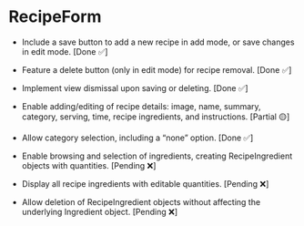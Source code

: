 # RecipeForm

- Include a save button to add a new recipe in add mode, or save changes in edit mode. [Done ✅]

- Feature a delete button (only in edit mode) for recipe removal. [Done ✅]

- Implement view dismissal upon saving or deleting. [Done ✅]

- Enable adding/editing of recipe details: image, name, summary, category, serving, time, recipe ingredients, and instructions. [Partial 🟡]

- Allow category selection, including a “none” option. [Done ✅] 

- Enable browsing and selection of ingredients, creating RecipeIngredient objects with quantities. [Pending ❌]

- Display all recipe ingredients with editable quantities. [Pending ❌]

- Allow deletion of RecipeIngredient objects without affecting the underlying Ingredient object. [Pending ❌]
